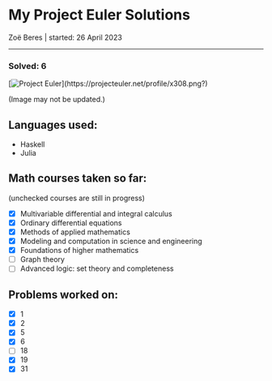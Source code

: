 # My Project Euler Solutions

Zoë Beres | 
started: 26 April 2023

---

### Solved: 6

[![Project Euler](https://projecteuler.net/profile/x308.png?)](https://projecteuler.net/profile/x308.png?)

(Image may not be updated.)

## Languages used:

- Haskell
- Julia

## Math courses taken so far:

(unchecked courses are still in progress)

- [x] Multivariable differential and integral calculus
- [x] Ordinary differential equations
- [x] Methods of applied mathematics
- [x] Modeling and computation in science and engineering
- [x] Foundations of higher mathematics
- [ ] Graph theory
- [ ] Advanced logic: set theory and completeness

## Problems worked on:

- [x] 1
- [x] 2
- [x] 5
- [x] 6
- [ ] 18
- [x] 19
- [x] 31
